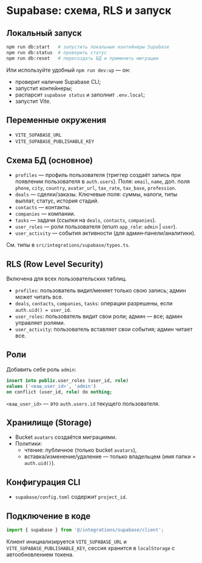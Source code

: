 # Supabase: схема, RLS и запуск

## Локальный запуск
```bash
npm run db:start   # запустить локальные контейнеры Supabase
npm run db:status  # проверить статус
npm run db:reset   # пересоздать БД и применить миграции
```
Или используйте удобный `npm run dev:up` — он:
- проверит наличие Supabase CLI;
- запустит контейнеры;
- распарсит `supabase status` и заполнит `.env.local`;
- запустит Vite.

## Переменные окружения
- `VITE_SUPABASE_URL`
- `VITE_SUPABASE_PUBLISHABLE_KEY`

## Схема БД (основное)
- `profiles` — профиль пользователя (триггер создаёт запись при появлении пользователя в `auth.users`). Поля: `email`, `name`, доп. поля `phone`, `city`, `country`, `avatar_url`, `tax_rate`, `tax_base`, `profession`.
- `deals` — сделки/заказы. Ключевые поля: суммы, налоги, типы выплат, статус, история стадий.
- `contacts` — контакты.
- `companies` — компании.
- `tasks` — задачи (ссылки на `deals`, `contacts`, `companies`).
- `user_roles` — роли пользователя (enum `app_role`: `admin` | `user`).
- `user_activity` — события активности (для админ‑панели/аналитики).

См. типы в `src/integrations/supabase/types.ts`.

## RLS (Row Level Security)
Включена для всех пользовательских таблиц.
- `profiles`: пользователь видит/меняет только свою запись; админ может читать все.
- `deals`, `contacts`, `companies`, `tasks`: операции разрешены, если `auth.uid() = user_id`.
- `user_roles`: пользователь видит свои роли; админ — все; админ управляет ролями.
- `user_activity`: пользователь вставляет свои события; админ читает все.

## Роли
Добавить себе роль `admin`:
```sql
insert into public.user_roles (user_id, role)
values ('<ваш_user_id>', 'admin')
on conflict (user_id, role) do nothing;
```

`<ваш_user_id>` — это `auth.users.id` текущего пользователя.

## Хранилище (Storage)
- Bucket `avatars` создаётся миграциями.
- Политики:
  - чтение: публичное (только bucket `avatars`),
  - вставка/изменение/удаление — только владельцем (имя папки = `auth.uid()`).

## Конфигурация CLI
- `supabase/config.toml` содержит `project_id`.

## Подключение в коде
```ts
import { supabase } from '@/integrations/supabase/client';
```
Клиент инициализируется `VITE_SUPABASE_URL` и `VITE_SUPABASE_PUBLISHABLE_KEY`, сессия хранится в `localStorage` с автообновлением токена.
